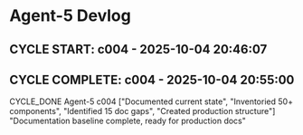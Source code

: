 # Agent-5 Devlog

## CYCLE START: c004 - 2025-10-04 20:46:07

## CYCLE COMPLETE: c004 - 2025-10-04 20:55:00

CYCLE_DONE Agent-5 c004 ["Documented current state", "Inventoried 50+ components", "Identified 15 doc gaps", "Created production structure"] "Documentation baseline complete, ready for production docs"